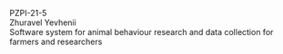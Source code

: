 PZPI-21-5  
Zhuravel Yevhenii  
Software system for animal behaviour research and data collection for farmers and researchers
